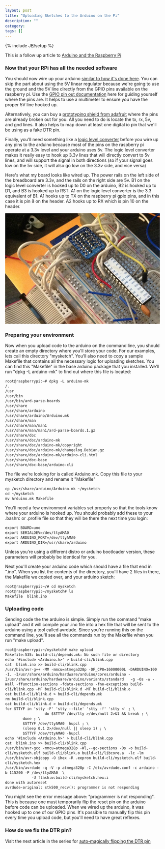 ```yaml
---
layout: post
title: "Uploading Sketches to the Arduino on the Pi"
description: ""
category: 
tags: []
---
```

{% include JB/setup %}

This is a follow up article to [Arduino and the Raspberry Pi](/2012/08/06/arduino-and-the-raspberry-pi/)

### Now that your RPi has all the needed software

You should now wire up your arduino [similar to how it's done here](http://log.liminastudio.com/itp/physical-computing/breadboard-arduino-fast-cheap-and-fun).
You can skip the part about using the 5V linear regulator because we're going to use the ground and the 5V line directly from the 
GPIO pins available on the raspberry pi.  Use the [GPIO pin out documentation](http://elinux.org/RPi_Low-level_peripherals) here for guiding
yourself where the pins are.  It helps to use a multimeter to ensure you have the proper 5V line hooked up.

Alternatively, you can buy a [prototyping shield from adafruit](http://adafruit.com/products/801) where the pins are already broken
out for you.  All you need to do is locate the tx, rx, 5v, and gnd lines.  It also helps to map down at least one digital io pin that
we'll be using as a fake DTR pin.

Finally, you'll need something like a [logic level converter](http://adafruit.com/products/757) before you wire up any pins to the
arduino because most of the pins on the raspberry pi operate at a 3.3v level and your arduino uses 5v.  The logic level converter
makes it really easy to hook up 3.3v lines that will directly convert to 5v lines, and will support the signal in both directions (so 
if your signal goes low on the 5v side, it will also go low on the 3.3v side, and vice versa)

Here's what my board looks like wired up.  The power rails on the left side of the breadboard are 3.3v, and the rails on the right
side are 5v.  B1 on the logic level converter is hooked up to D0 on the arduino, B2 is hooked up to D1, and B3 is hooked up to RST.
A1 on the logic level converter is the 3.3 equivalent of B1.  A1 hooks up to TX on the raspberry pi gpio pins, and in this case it is 
pin 8 on the header.  A2 hooks up to RX which is pin 10 on the header. 

<img src="/images/arduino.png">

### Preparing your environment

Now when you upload code to the arduino on the command line, you should create an empty directory where you'll store your code.  For
our examples, lets call this directory "mysketch".  You'll also need to copy a sample Makefile that contains all the necessary logic
for uploading sketches.  You can find this "Makefile" in the base arduino package that you installed.  We'll run "dpkg -L arduino-mk"
to find out where this file is located:

    root@raspberrypi:~# dpkg -L arduino-mk
    /.
    /usr
    /usr/bin
    /usr/bin/ard-parse-boards
    /usr/share
    /usr/share/arduino
    /usr/share/arduino/Arduino.mk
    /usr/share/man
    /usr/share/man/man1
    /usr/share/man/man1/ard-parse-boards.1.gz
    /usr/share/doc
    /usr/share/doc/arduino-mk
    /usr/share/doc/arduino-mk/copyright
    /usr/share/doc/arduino-mk/changelog.Debian.gz
    /usr/share/doc/arduino-mk/arduino-cli.html
    /usr/share/doc-base
    /usr/share/doc-base/arduino-cli

The file we're looking for is called Arduino.mk.  Copy this file to your mysketch directory and rename it "Makefile"

    cp /usr/share/arduino/Arduino.mk ~/mysketch
    cd ~/mysketch
    mv Arduino.mk Makefile

You'll need a few environment variables set properly so that the tools know where your arduino is hooked up.  You should probably
add these to your .bashrc or .profile file so that they will be there the next time you login:

    export BOARD=uno
    export SERIALDEV=/dev/ttyAMA0
    export ARDUINO_PORT=/dev/ttyAMA0
    export ARDUINO_DIR=/usr/share/arduino

Unless you're using a different distro or arduino bootloader version, these parameters will probably be identical for you.

Next you'll create your arduino code which should have a file that end in ".ino".  When you list the contents of the directory,
you'll have 2 files in there, the Makefile we copied over, and your arduino sketch:

    root@raspberrypi:~/# cd mysketch
    root@raspberrypi:~/mysketch# ls
    Makefile  blink.ino

### Uploading code

Sending code the the arduino is simple.  Simply run the command "make upload" and it will compile your .ino file into a hex file
that will be sent to the arduino using a tool called avrdude.  Since you're running this on the command line, you'll see all the 
commands run by the Makefile when you run "make upload".  

    root@raspberrypi:~/mysketch# make upload
    Makefile:535: build-cli/depends.mk: No such file or directory
    echo '#include <Arduino.h>' > build-cli/blink.cpp
    cat  blink.ino >> build-cli/blink.cpp
    /usr/bin/avr-g++ -MM -mmcu=atmega328p -DF_CPU=16000000L -DARDUINO=100 -I. -I/usr/share/arduino/hardware/arduino/cores/arduino -I/usr/share/arduino/hardware/arduino/variants/standard   -g -Os -w -Wall -ffunction-sections -fdata-sections -fno-exceptions build-cli/blink.cpp -MF build-cli/blink.d -MT build-cli/blink.o
    cat build-cli/blink.d > build-cli/depends.mk
    rm build-cli/blink.cpp
    cat build-cli/blink.d > build-cli/depends.mk
    for STTYF in 'stty -F' 'stty --file' 'stty -f' 'stty <' ; \
                      do $STTYF /dev/tty >/dev/null 2>&1 && break ; \
    		done ; \
    		$STTYF /dev/ttyAMA0  hupcl ; \
    		(sleep 0.1 2>/dev/null || sleep 1) ; \
    		$STTYF /dev/ttyAMA0 -hupcl 
    echo '#include <Arduino.h>' > build-cli/blink.cpp
    cat  blink.ino >> build-cli/blink.cpp
    /usr/bin/avr-gcc -mmcu=atmega328p -Wl,--gc-sections -Os -o build-cli/mysketch.elf build-cli/blink.o build-cli/libcore.a  -lc -lm
    /usr/bin/avr-objcopy -O ihex -R .eeprom build-cli/mysketch.elf build-cli/mysketch.hex
    /usr/bin/avrdude -q -V -p atmega328p -C /etc/avrdude.conf -c arduino -b 115200 -P /dev/ttyAMA0  \
    			-U flash:w:build-cli/mysketch.hex:i
    done with autoreset
    avrdude-original: stk500_recv(): programmer is not responding
      
You might see the error message above:  "programmer is not responding".  This is because one must temporarily flip the reset pin on
the arduino before code can be uploaded.  When we wired up the arduino, it was hooked up to one of our GPIO pins.  It's possible to
manually flip this pin every time you upload code, but you'll need to have great reflexes.


### How do we fix the DTR pin?

Visit the next article in the series for [auto-magically flipping the DTR pin](/2012/08/12/fixing-the-dtr-pin/)


